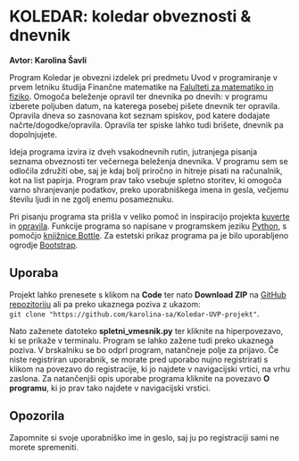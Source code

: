 # KOLEDAR: koledar obveznosti & dnevnik
**Avtor: Karolina Šavli**

Program Koledar je obvezni izdelek pri predmetu Uvod v programiranje v prvem letniku študija Finančne matematike na [Falulteti za matematiko in fiziko](https://www.fmf.uni-lj.si/sl/). Omogoča beleženje opravil ter dnevnika po dnevih: v programu izberete poljuben datum, na katerega posebej pišete dnevnik ter opravila. Opravila dneva so zasnovana kot seznam spiskov, pod katere dodajate načrte/dogodke/opravila. Opravila ter spiske lahko tudi brišete, dnevnik pa dopolnjujete. 

Ideja programa izvira iz dveh vsakodnevnih rutin, jutranjega pisanja seznama obveznosti ter večernega beleženja dnevnika. V programu sem se odločila združiti obe, saj je kdaj bolj priročno in hitreje pisati na računalnik, kot na list papirja. Program prav tako vsebuje spletno storitev, ki omogoča varno shranjevanje podatkov, preko uporabniškega imena in gesla, večjemu številu ljudi in ne zgolj enemu posameznuku.

Pri pisanju programa sta prišla v veliko pomoč in inspiracijo projekta [kuverte](https://github.com/matijapretnar/uvod-v-programiranje/tree/master/projekti/kuverte) in [opravila](https://github.com/matijapretnar/uvod-v-programiranje/tree/master/projekti/opravila). Funkcije programa so napisane v programskem jeziku [Python](https://www.python.org/), s pomočjo [knjižnice Bottle](https://bottlepy.org/docs/dev/). Za estetski prikaz programa pa je bilo uporabljeno ogrodje [Bootstrap](https://getbootstrap.com/).

## Uporaba
Projekt lahko prenesete s klikom na **Code** ter nato **Download ZIP** na [GitHub repozitoriju](https://github.com/karolina-sa/Koledar-UVP-projekt) ali pa preko ukaznega poziva z ukazom: <br/>
`git clone "https://github.com/karolina-sa/Koledar-UVP-projekt"`.

Nato zaženete datoteko **spletni_vmesnik.py** ter kliknite na hiperpovezavo, ki se prikaže v terminalu. Program se lahko zažene tudi preko ukaznega poziva. V brskalniku se bo odprl program, natančneje polje za prijavo. 
Če niste registriran uporabnik, se morate pred uporabo nujno registrirati s klikom na povezavo do registracije, ki jo najdete v navigacijski vrtici, na vrhu zaslona. Za natančenjši opis uporabe programa kliknite na povezavo **O programu**, ki jo prav tako najdete v navigacijski vrstici. 

## Opozorila
Zapomnite si svoje uporabniško ime in geslo, saj ju po registraciji sami ne morete spremeniti.
